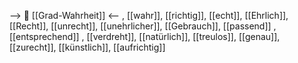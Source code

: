 --> 🧩 [[Grad-Wahrheit]] <--
, [[wahr]], [[richtig]], [[echt]], [[Ehrlich]], [[Recht]], [[unrecht]], [[unehrlicher]], [[Gebrauch]], [[passend]]
, [[entsprechend]]
, [[verdreht]], [[natürlich]], [[treulos]], [[genau]], [[zurecht]], [[künstlich]], [[aufrichtig]]